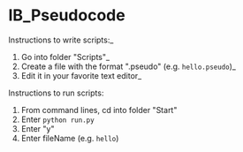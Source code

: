 # IB_Pseudocode

Instructions to write scripts:_
1. Go into folder "Scripts"_
2. Create a file with the format ".pseudo" (e.g. ```hello.pseudo```)_
3. Edit it in your favorite text editor_

Instructions to run scripts:
1. From command lines, cd into folder "Start"
2. Enter ```python run.py```
3. Enter "y"
4. Enter fileName (e.g. ```hello```)